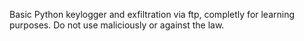 Basic Python keylogger and exfiltration via ftp, completly for learning purposes. Do not use maliciously or against the law.
